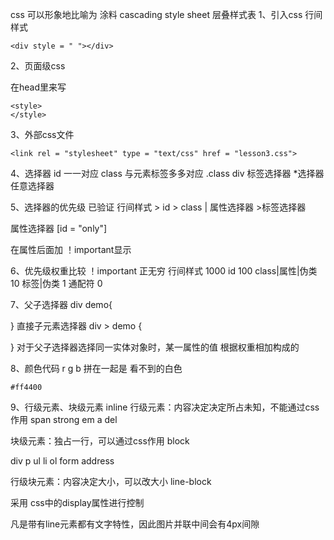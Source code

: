 css 可以形象地比喻为 涂料 
cascading style sheet  层叠样式表
1、引入css
行间样式
```
<div style = " "></div>
```
2、页面级css

在head里来写
```
<style>
</style>
```
3、外部css文件
```
<link rel = "stylesheet" type = "text/css" href = "lesson3.css">
```
4、选择器
id 一一对应 
class 与元素标签多多对应 .class
div 标签选择器
*选择器 任意选择器

5、选择器的优先级
已验证
行间样式 > id > class | 属性选择器 >标签选择器

属性选择器
[id = "only"]

在属性后面加 ！important显示

6、优先级权重比较
！important  正无穷
行间样式 1000
id 100
class|属性|伪类 10
标签|伪类  1
通配符 0

7、父子选择器
div demo{
    
}
直接子元素选择器
div > demo {

}
对于父子选择器选择同一实体对象时，某一属性的值 根据权重相加构成的

8、颜色代码
r g b 拼在一起是 看不到的白色
```
#ff4400
``` 
9、行级元素、块级元素  inline
行级元素：内容决定决定所占未知，不能通过css作用
span strong em a  del

块级元素：独占一行，可以通过css作用 block

div p ul li ol form address

行级块元素：内容决定大小，可以改大小 line-block

采用 css中的display属性进行控制

凡是带有line元素都有文字特性，因此图片并联中间会有4px间隙
